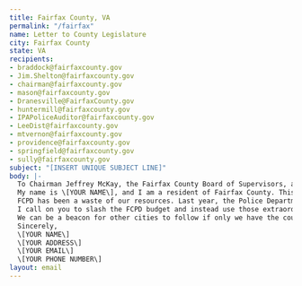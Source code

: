 ```yaml
---
title: Fairfax County, VA
permalink: "/fairfax"
name: Letter to County Legislature
city: Fairfax County
state: VA
recipients:
- braddock@fairfaxcounty.gov
- Jim.Shelton@fairfaxcounty.gov
- chairman@fairfaxcounty.gov
- mason@fairfaxcounty.gov
- Dranesville@FairfaxCounty.gov
- huntermill@fairfaxcounty.gov
- IPAPoliceAuditor@fairfaxcounty.gov
- LeeDist@fairfaxcounty.gov
- mtvernon@fairfaxcounty.gov
- providence@fairfaxcounty.gov
- springfield@fairfaxcounty.gov
- sully@fairfaxcounty.gov
subject: "[INSERT UNIQUE SUBJECT LINE]"
body: |-
  To Chairman Jeffrey McKay, the Fairfax County Board of Supervisors, and Fairfax County Elected Officers,
  My name is \[YOUR NAME\], and I am a resident of Fairfax County. This past week, our nation has  been gripped by protests calling for rapid and meaningful change with regard to police behavior, an end to racism and anti-Blackness, and immediate reform in how Black people are treated in America. Our city has been at the forefront of much of this action. Accordingly, it has come to my attention that the budget for 2021 is being decided as these protests continue.
  FCPD has been a waste of our resources. Last year, the Police Department cost the county $176 424,490. While we've been spending extraordinary amounts on policing, we have not seen improvements to safety, homelessness, mental health, or affordability in our city. Instead, we see wasteful and harmful actions of our police.
  I call on you to slash the FCPD budget and instead use those extraordinary resources towards  funding what Black and Brown communities need to be safe and healthy: COVID19 relief,  housing, healthcare, treatment, healing, cooperative businesses, community centers, community-led organizations and projects. This re-allocation of funds to community based programs are proven to more effectively promote a safe and equitable community.
  We can be a beacon for other cities to follow if only we have the courage to change.
  Sincerely,
  \[YOUR NAME\]
  \[YOUR ADDRESS\]
  \[YOUR EMAIL\]
  \[YOUR PHONE NUMBER\]
layout: email
---
```


